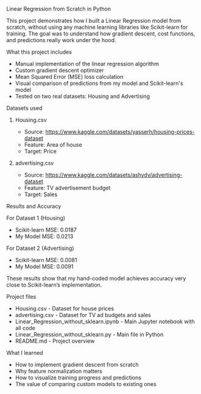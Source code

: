 Linear Regression from Scratch in Python

This project demonstrates how I built a Linear Regression model from scratch, without using any machine learning libraries like Scikit-learn for training. The goal was to understand how gradient descent, cost functions, and predictions really work under the hood.

What this project includes

- Manual implementation of the linear regression algorithm
- Custom gradient descent optimizer
- Mean Squared Error (MSE) loss calculation
- Visual comparison of predictions from my model and Scikit-learn's model
- Tested on two real datasets: Housing and Advertising

Datasets used

1. Housing.csv
   - Source: https://www.kaggle.com/datasets/yasserh/housing-prices-dataset
   - Feature: Area of house  
   - Target: Price  

2. advertising.csv
   - Source: https://www.kaggle.com/datasets/ashydv/advertising-dataset
   - Feature: TV advertisement budget  
   - Target: Sales  

Results and Accuracy

For Dataset 1 (Housing)

- Scikit-learn MSE: 0.0187  
- My Model MSE: 0.0213  

For Dataset 2 (Advertising)

- Scikit-learn MSE: 0.0081  
- My Model MSE: 0.0091  

These results show that my hand-coded model achieves accuracy very close to Scikit-learn’s implementation.

Project files

- Housing.csv - Dataset for house prices
- advertising.csv - Dataset for TV ad budgets and sales
- Linear_Regression_without_sklearn.ipynb - Main Jupyter notebook with all code
- Linear_Regression_without_sklearn.py - Main file in Python
- README.md - Project overview

What I learned

- How to implement gradient descent from scratch
- Why feature normalization matters
- How to visualize training progress and predictions
- The value of comparing custom models to existing ones